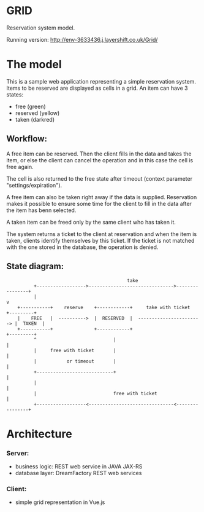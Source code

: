 # GRID
Reservation system model.

Running version:
http://env-3633436.j.layershift.co.uk/Grid/


# The model
This is a sample web application representing a simple reservation system.
Items to be reserved are displayed as cells in a grid. 
An item can have 3 states:
- free (green)
- reserved (yellow)
- taken (darkred)

## Workflow:
A free item can be reserved. Then the client fills in the data and takes the item,
or else the client can cancel the operation and in this case the cell is free again.

The cell is also returned to the free state after timeout 
(context parameter "settings/expiration").

A free item can also be taken right away if the data is supplied.
Reservation makes it possible to ensure some time for the client to fill in the data
after the item has benn selected.

A taken item can be freed only by the same client who has taken it.

The system returns a ticket to the client at reservation and when the item is taken,
clients identify themselves by this ticket. If the ticket is not matched with the one
stored in the database, the operation is denied.

## State diagram:
```
                                            take
          +------------------>------------------------------->----------------+
          |                                                                   v
    +-----------+    reserve    +------------+     take with ticket      +---------+
    |    FREE   |  ---------->  |  RESERVED  |  -----------------------> |  TAKEN  |
    +-----------+               +------------+                           +---------+
          ^                            |                                      |
          |     free with ticket       |                                      |
          |           or timeout       |                                      |
          +----------------------------+                                      |
          |                                                                   |
          |                            free with ticket                       |
          +------------------<-------------------------------<----------------+
```
 
# Architecture

### Server: 
 - business logic: REST web service in JAVA JAX-RS
 - database layer: DreamFactory REST web services 
 
### Client: 
 - simple grid representation in Vue.js
